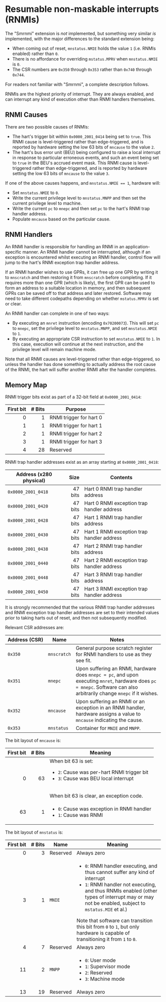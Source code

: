 # Resumable non-maskable interrupts (RNMIs)

The "Smrnmi" extension is _not_ implemented, but something very similar _is_ implemented, with the major differences to the standard extension being:
* When coming out of reset, `mnstatus.NMIE` holds the value `1` (i.e. RNMIs enabled) rather than `0`.
* There is no affordance for overriding `mstatus.MPRV` when `mnstatus.NMIE` is `0`.
* The CSR numbers are `0x350` through `0x353` rather than `0x740` through `0x744`.

For readers not familiar with "Smrnmi", a complete description follows.

RNMIs are the highest priority of interrupt. They are always enabled, and can interrupt any kind of execution other than RNMI handlers themselves.

## RNMI Causes

There are two possible causes of RNMIs:
* The hart's trigger bit within `0x0000_2001_0414` being set to `true`. This RNMI cause is level-triggered rather than edge-triggered, and is reported by hardware setting the low 63 bits of `mncause` to the value `2`.
* The hart's bus error unit (BEU) being configured to raise a local interrupt in response to particular erroneous events, and such an event being set to `true` in the BEU's accrued event mask. This RNMI cause is level-triggered rather than edge-triggered, and is reported by hardware setting the low 63 bits of `mncause` to the value `3`.

If one of the above causes happens, and `mnstatus.NMIE == 1`, hardware will:
* Set `mnstatus.NMIE` to `0`.
* Write the current privilege level to `mnstatus.MNPP` and then set the current privilege level to machine.
* Write the current `pc` to `mnepc` and then set `pc` to the hart's RNMI trap handler address.
* Populate `mncause` based on the particular cause.

## RNMI Handlers

An RNMI handler is responsible for handling an RNMI in an application-specific manner. An RNMI handler cannot be interrupted, although if an exception is encountered whilst executing an RNMI handler, control flow will jump to the hart's RNMI exception trap handler address.

If an RNMI handler wishes to use GPRs, it can free up one GPR by writing it to `mnscratch` and then restoring it from `mnscratch` before completing. If it requires more than one GPR (which is likely), the first GPR can be used to form an address to a suitable location in memory, and then subsequent GPRs can be saved off to that address and later restored. Software may need to take different codepaths depending on whether `mstatus.MPRV` is set or clear.

An RNMI handler can complete in one of two ways:
* By executing an `mnret` instruction (encoding `0x70200073`). This will set `pc` to `mnepc`, set the privilege level to `mnstatus.MNPP`, and set `mnstatus.NMIE` to `1`.
* By executing an appropriate CSR instruction to set `mnstatus.NMIE` to `1`. In this case, execution will continue at the next instruction, and the privilege level will remain machine mode.

Note that all RNMI causes are level-triggered rather than edge-triggered, so unless the handler has done something to actually address the root cause of the RNMI, the hart will suffer another RNMI after the handler completes.

## Memory Map

RNMI trigger bits exist as part of a 32-bit field at `0x0000_2001_0414`:

|First&nbsp;bit|#&nbsp;Bits|Purpose|
|--:|--:|---|
|0|1|RNMI trigger for hart 0|
|1|1|RNMI trigger for hart 1|
|2|1|RNMI trigger for hart 2|
|3|1|RNMI trigger for hart 3|
|4|28|Reserved|

RNMI trap handler addresses exist as an array starting at `0x0000_2001_0418`:

|Address (x280 physical)|Size|Contents|
|---|--:|---|
|`0x0000_2001_0418`|47 bits|Hart 0 RNMI trap handler address|
|`0x0000_2001_0420`|47 bits|Hart 0 RNMI exception trap handler address|
|`0x0000_2001_0428`|47 bits|Hart 1 RNMI trap handler address|
|`0x0000_2001_0430`|47 bits|Hart 1 RNMI exception trap handler address|
|`0x0000_2001_0438`|47 bits|Hart 2 RNMI trap handler address|
|`0x0000_2001_0440`|47 bits|Hart 2 RNMI exception trap handler address|
|`0x0000_2001_0448`|47 bits|Hart 3 RNMI trap handler address|
|`0x0000_2001_0450`|47 bits|Hart 3 RNMI exception trap handler address|

It is strongly recommended that the various RNMI trap handler addresses and RNMI exception trap handler addresses are set to their intended values prior to taking harts out of reset, and then not subsequently modified.

Relevant CSR addresses are:

|Address&nbsp;(CSR)|Name|Notes|
|---|---|---|
|`0x350`|`mnscratch`|General purpose scratch register for RNMI handlers to use as they see fit.|
|`0x351`|`mnepc`|Upon suffering an RNMI, hardware does `mnepc = pc`, and upon executing `mnret`, hardware does `pc = mnepc`. Software can also arbitrarily change `mnepc` if it wishes.|
|`0x352`|`mncause`|Upon suffering an RNMI or an exception in an RNMI handler, hardware assigns a value to `mncause` indicating the cause.|
|`0x353`|`mnstatus`|Container for `MNIE` and `MNPP`.|

The bit layout of `mncause` is:

|First&nbsp;bit|#&nbsp;Bits|Meaning|
|--:|--:|---|
|0|63|When bit 63 is set:<ul><li><code>2</code>: Cause was per-hart RNMI trigger bit</li><li><code>3</code>: Cause was BEU local interrupt</li></ul><br/>When bit 63 is clear, an exception code.|
|63|1|<ul><li><code>0</code>: Cause was exception in RNMI handler</li><li><code>1</code>: Cause was RNMI</li></ul>|

The bit layout of `mnstatus` is:

|First&nbsp;bit|#&nbsp;Bits|Name|Meaning|
|--:|--:|---|---|
|0|3|Reserved|Always zero|
|3|1|`MNIE`|<ul><li><code>0</code>: RNMI handler executing, and thus cannot suffer any kind of interrupt</li><li><code>1</code>: RNMI handler not executing, and thus RNMIs enabled (other types of interrupt may or may not be enabled, subject to `mstatus.MIE` et al.)</li></ul>Note that software can transition this bit from `0` to `1`, but only hardware is capable of transitioning it from `1` to `0`.|
|4|7|Reserved|Always zero|
|11|2|`MNPP`|<ul><li><code>0</code>: User mode</li><li><code>1</code>: Supervisor mode</li><li><code>2</code>: Reserved</li><li><code>3</code>: Machine mode</li></ul>|
|13|19|Reserved|Always zero|
